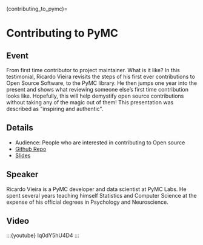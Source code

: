 (contributing_to_pymc)=
# Contributing to PyMC

## Event
From first time contributor to project maintainer. What is it like? In this testimonial, Ricardo Vieira revisits the steps of his first ever contributions to Open Source Software, to the PyMC library. He then jumps one year into the present and shows what reviewing someone else’s first time contribution looks like. Hopefully, this will help demystify open source contributions without taking any of the magic out of them! This presentation was described as "inspiring and authentic".

## Details

- Audience: People who are interested in contributing to Open source
- [Github Repo](https://github.com/pymc-devs/pymc-data-umbrella)
- [Slides](contributing_to_pymc_slides.pdf)

## Speaker
Ricardo Vieira is a PyMC developer and data scientist at PyMC Labs. He spent several years teaching himself Statistics and Computer Science at the expense of his official degrees in Psychology and Neuroscience.

## Video

:::{youtube} Iq0dY5hU4D4
:::
